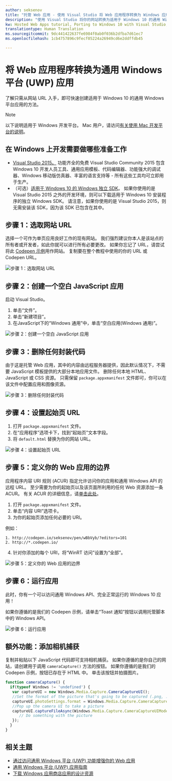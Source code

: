 ```yaml
---
author: seksenov
title: "托管 Web 应用 - 使用 Visual Studio 将 Web 应用程序转换为 Windows 应用"
description: "使用 Visual Studio 将你的网站转换为适用于 Windows 10 的通用 Windows 平台 (UWP) 应用。"
kw: Hosted Web Apps tutorial, Porting to Windows 10 with Visual Studio, How to convert website to Windows, How to add website to Windows Store, Packaging web application for Microsoft Store, Test Windows 10 native features and runtime APIs with CodePen, How to use Windows Cortana Live Tiles Built-in Camera on my Website with remote JavaScript
translationtype: Human Translation
ms.sourcegitcommit: 9dc441422637fe6984f0ab0f036b2dfba7d61ec7
ms.openlocfilehash: 1cb4757896c9fecf05224a26949cd6e2ddffdb45

---
```


# <a name="convert-your-web-application-to-a-universal-windows-platform-uwp-app"></a>将 Web 应用程序转换为通用 Windows 平台 (UWP) 应用

了解只需从网站 URL 入手，即可快速创建适用于 Windows 10 的通用 Windows 平台应用的方法。 

> [!NOTE]
> 以下说明适用于 Windows 开发平台。 Mac 用户，请访问[有关使用 Mac 开发平台的说明](/hwa-create-mac.md)。

## <a name="what-you-need-to-develop-on-windows"></a>在 Windows 上开发需要做哪些准备工作

- [Visual Studio 2015。](https://www.visualstudio.com/) 功能齐全的免费 Visual Studio Community 2015 包含 Windows 10 开发人员工具、通用应用模板、代码编辑器、功能强大的调试器、Windows 移动版仿真器、丰富的语言支持等 - 所有这些工具均可立即用于生产。
- （可选）[适用于 Windows 10 的 Windows 独立 SDK](https://dev.windows.com/downloads/windows-10-sdk)。 如果你使用的是 Visual Studio 2015 之外的开发环境，则可以下载适用于 Windows 10 安装程序的独立 Windows SDK。 请注意，如果你使用的是 Visual Studio 2015，则无需安装该 SDK，因为该 SDK 已包含在其中。

## <a name="step-1-pick-a-website-url"></a>步骤 1：选取网站 URL
选择一个可作为单页应用良好工作的现有网站。 我们强烈建议你本人是该站点的所有者或开发者，如此你就可以进行所有必要更改。 如果你忘记了 URL，请尝试将此 [Codepen 示例](http://codepen.io/seksenov/pen/wBbVyb/?editors=101)用作网站。 复制要在整个教程中使用的你的 URL 或 Codepen URL。 

![步骤 1：选取网站 URL](images/hwa-to-uwp/windows_step1.png)

## <a name="step-2-create-a-blank-javascript-app"></a>步骤 2：创建一个空白 JavaScript 应用

启动 Visual Studio。
1. 单击“文件”。
2. 单击“新建项目”。
3. 在JavaScript下的“Windows 通用”中，单击“空白应用\(Windows 通用\)”。

![步骤 2：创建一个空白 JavaScript 应用](images/hwa-to-uwp/windows_step2.png)

## <a name="step-3-delete-any-packaged-code"></a>步骤 3：删除任何封装代码

由于这是托管 Web 应用，其中的内容由远程服务器提供，因此默认情况下，不需要 JavaScript 模板提供的大部分本地应用文件。 删除任何本地 HTML、JavaScript 或 CSS 资源。 只需保留 `package.appxmanifest` 文件即可，你可以在该文件中配置应用和图像资源。

![步骤 3：删除任何封装代码](images/hwa-to-uwp/windows_step3.png)

## <a name="step-4-set-the-start-page-url"></a>步骤 4：设置起始页 URL

1. 打开 `package.appxmanifest` 文件。
2. 在“应用程序”选项卡下，找到“起始页”文本字段。
3. 将 `default.html` 替换为你的网站 URL。

![步骤 4：设置起始页 URL](images/hwa-to-uwp/windows_step4.png)

## <a name="step-5-define-the-boundaries-of-your-web-app"></a>步骤 5：定义你的 Web 应用的边界

应用程序内容 URI 规则 (ACUR) 指定允许访问你的应用和通用 Windows API 的远程 URL。 至少需要为你的起始页以及该页面所利用的任何 Web 资源添加一条 ACUR。 有关 ACUR 的详细信息，请[单击此处](./hwa-access-features.md)。
1. 打开 `package.appxmanifest` 文件。
2. 单击“内容 URI”选项卡。
3. 为你的起始页添加任何必要的 URI。

例如：
```
1. http://codepen.io/seksenov/pen/wBbVyb/?editors=101
2. http://*.codepen.io/
```
4. 针对你添加的每个 URI，将“WinRT 访问”设置为“全部”。

![步骤 5：定义你的 Web 应用的边界](images/hwa-to-uwp/windows_step5.png)

## <a name="step-6-run-your-app"></a>步骤 6：运行应用

此时，你有一个可以访问通用 Windows API、完全正常运行的 Windows 10 应用！

如果你遵循的是我们的 Codepen 示例，请单击“Toast 通知”按钮以调用托管脚本中的 Windows API。

![步骤 6：运行应用](images/hwa-to-uwp/windows_step6.png)

## <a name="bonus-add-camera-capture"></a>额外功能：添加相机捕获

复制并粘贴以下 JavaScript 代码即可支持相机捕获。 如果你遵循的是你自己的网站，请创建用于调用 `cameraCapture()` 方法的按钮。 如果你遵循的是我们的 Codepen 示例，按钮已存在于 HTML 中。 单击该按钮并拍摄图片。

```JavaScript
function cameraCapture() {
  if(typeof Windows != 'undefined') {
   var captureUI = new Windows.Media.Capture.CameraCaptureUI();
   //Set the format of the picture that's going to be captured (.png, .jpg, ...)
   captureUI.photoSettings.format = Windows.Media.Capture.CameraCaptureUIPhotoFormat.png;
   //Pop up the camera UI to take a picture
   captureUI.captureFileAsync(Windows.Media.Capture.CameraCaptureUIMode.photo).then(function (capturedItem) {
      // Do something with the picture
   });
  }
}
```

## <a name="related-topics"></a>相关主题

- [通过访问通用 Windows 平台 (UWP) 功能增强你的 Web 应用](hwa-access-features.md)
- [通用 Windows 平台 (UWP) 应用指南](http://go.microsoft.com/fwlink/p/?LinkID=397871)
- [下载 Windows 应用商店应用的设计资源](https://msdn.microsoft.com/library/windows/apps/xaml/bg125377.aspx)



<!--HONumber=Dec16_HO1-->



